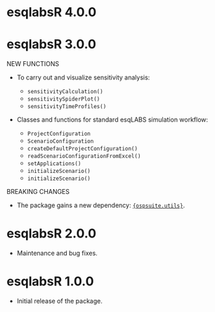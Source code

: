 # esqlabsR 4.0.0

# esqlabsR 3.0.0

NEW FUNCTIONS

- To carry out and visualize sensitivity analysis:

  * `sensitivityCalculation()`
  * `sensitivitySpiderPlot()`
  * `sensitivityTimeProfiles()`

- Classes and functions for standard esqLABS simulation workflow:

  * `ProjectConfiguration`
  * `ScenarioConfiguration`
  * `createDefaultProjectConfiguration()`
  * `readScenarioConfigurationFromExcel()`
  * `setApplications()`
  * `initializeScenario()`
  * `initializeScenario()`

BREAKING CHANGES

- The package gains a new dependency: [`{ospsuite.utils}`](https://www.open-systems-pharmacology.org/OSPSuite.RUtils/).

# esqlabsR 2.0.0

- Maintenance and bug fixes.

# esqlabsR 1.0.0

- Initial release of the package.
